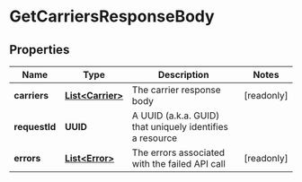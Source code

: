 

# GetCarriersResponseBody


## Properties

| Name | Type | Description | Notes |
|------------ | ------------- | ------------- | -------------|
|**carriers** | [**List&lt;Carrier&gt;**](Carrier.md) | The carrier response body |  [readonly] |
|**requestId** | **UUID** | A UUID (a.k.a. GUID) that uniquely identifies a resource |  |
|**errors** | [**List&lt;Error&gt;**](Error.md) | The errors associated with the failed API call |  [readonly] |




